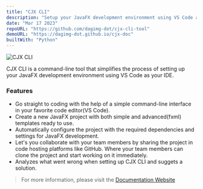 ```yaml
---
title: "CJX CLI"
description: "Setup your JavaFX development environment using VS Code as your IDE"
date: "Mar 17 2023"
repoURL: "https://github.com/dagimg-dot/cjx-cli-tool"
demoURL: "https://dagimg-dot.github.io/cjx-doc"
builtWith: "Python"
---
```


![CJX CLI](https://i.postimg.cc/0NMyNQC4/image.png)

CJX CLI is a command-line tool that simplifies the process of setting up your JavaFX development environment using VS Code as your IDE.

### Features

- Go straight to coding with the help of a simple command-line interface in your favorite code editor(VS Code).
- Create a new JavaFX project with both simple and advanced(fxml) templates ready to use.
- Automatically configure the project with the required dependencies and settings for JavaFX development.
- Let's you collaborate with your team members by sharing the project in code hosting platforms like GitHub. Where your team members can clone the project and start working on it immediately.
- Analyzes what went wrong when setting up CJX CLI and suggets a solution.

> For more information, please visit the [Documentation Website](https://dagimg-dot.github.io/cjx-doc/)
